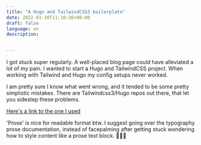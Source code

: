 ```yaml
---
title: "A Hugo and TailwindCSS3 boilerplate"
date: 2022-01-30T11:10:36+08:00
draft: false
language: en
description: 


---
```


I got stuck super regularly. A well-placed blog page could have alleviated a lot of my pain. I wanted to start a Hugo and TailwindCSS project. When working with Tailwind and Hugo my config setups never worked. 

I am pretty sure I know what went wrong, and it tended to be some pretty simplistic mistakes. There are Tailwindcss3/Hugo repos out there, that let you sidestep these problems.

[Here's a link to the one I used](https://github.com/4044ever/Hugo-Tailwind-3.0)

'Prose' is nice for readable format btw. I suggest going over the typography prose documentation, instead of facepalming after getting stuck wondering how to style content like a prose text block. 🤦🏾‍♂️

